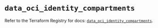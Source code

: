 # `data_oci_identity_compartments`

Refer to the Terraform Registry for docs: [`data_oci_identity_compartments`](https://registry.terraform.io/providers/oracle/oci/7.19.0/docs/data-sources/identity_compartments).
